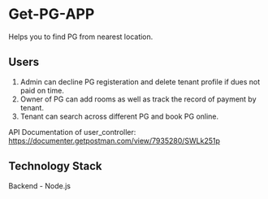 # Get-PG-APP
Helps you to find PG from nearest location.

## Users
1. Admin can decline PG registeration and delete tenant profile if dues not paid on time.
2. Owner of PG can add rooms as well as track the record of payment by tenant.
3. Tenant can search across different PG and book PG online.

API Documentation of user_controller: https://documenter.getpostman.com/view/7935280/SWLk251p

## Technology Stack
Backend - Node.js
